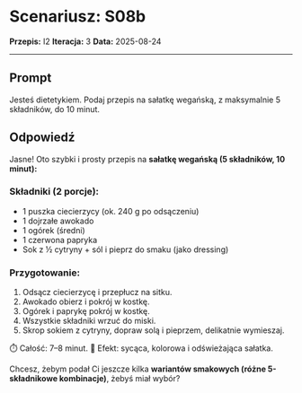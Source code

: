 ﻿# Scenariusz: S08b
**Przepis:** I2
**Iteracja:** 3
**Data:** 2025-08-24

---

## Prompt
Jesteś dietetykiem. Podaj przepis na sałatkę wegańską, z maksymalnie 5 składników, do 10 minut.


## Odpowiedź
Jasne! Oto szybki i prosty przepis na **sałatkę wegańską (5 składników, 10 minut):**

### Składniki (2 porcje):

* 1 puszka ciecierzycy (ok. 240 g po odsączeniu)
* 1 dojrzałe awokado
* 1 ogórek (średni)
* 1 czerwona papryka
* Sok z ½ cytryny + sól i pieprz do smaku (jako dressing)

### Przygotowanie:

1. Odsącz ciecierzycę i przepłucz na sitku.
2. Awokado obierz i pokrój w kostkę.
3. Ogórek i paprykę pokrój w kostkę.
4. Wszystkie składniki wrzuć do miski.
5. Skrop sokiem z cytryny, dopraw solą i pieprzem, delikatnie wymieszaj.

⏱️ Całość: 7–8 minut.
🥗 Efekt: sycąca, kolorowa i odświeżająca sałatka.

Chcesz, żebym podał Ci jeszcze kilka **wariantów smakowych (różne 5-składnikowe kombinacje)**, żebyś miał wybór?
